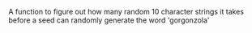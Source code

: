 A function to figure out how many random 10 character strings it takes before a seed can randomly generate the word 'gorgonzola'
